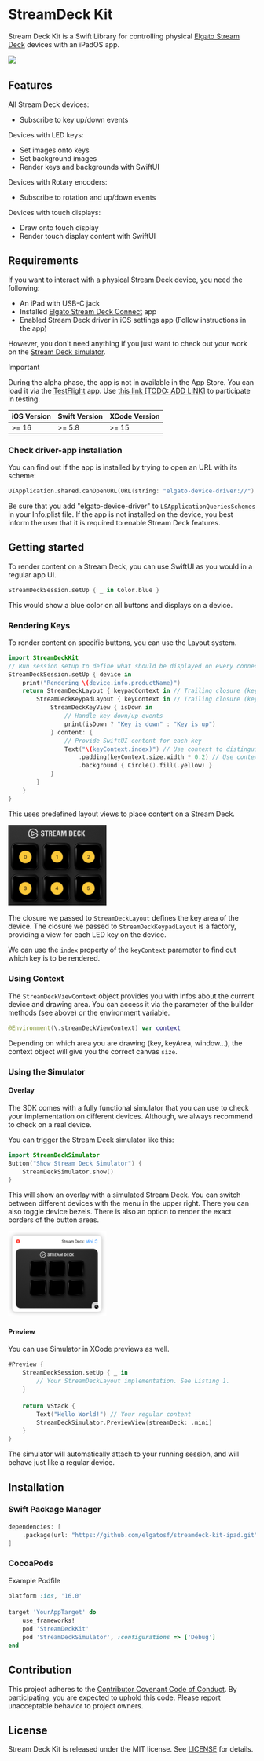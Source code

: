 # StreamDeck Kit

Stream Deck Kit is a Swift Library for controlling physical [Elgato Stream Deck](https://www.elgato.com/stream-deck) devices with an iPadOS app.

<a href="https://github.com/elgatosf/streamdeck-kit-ipad/actions/workflows/run-tests.yml" alt="Run tests">
    <img src="https://github.com/elgatosf/streamdeck-kit-ipad/actions/workflows/run-tests.yml/badge.svg" />
</a>

## Features

All Stream Deck devices:
- Subscribe to key up/down events

Devices with LED keys:
- Set images onto keys
- Set background images
- Render keys and backgrounds with SwiftUI

Devices with Rotary encoders:
- Subscribe to rotation and up/down events

Devices with touch displays:
- Draw onto touch display
- Render touch display content with SwiftUI

## Requirements

If you want to interact with a physical Stream Deck device, you need the following:

- An iPad with USB-C jack
- Installed [Elgato Stream Deck Connect](https://itunes.apple.com/de/app/elgato-stream-deck-connect/id6474433828) app
- Enabled Stream Deck driver in iOS settings app (Follow instructions in the app)

However, you don't need anything if you just want to check out your work on the [Stream Deck simulator](#using-the-simulator).

> [!IMPORTANT]
> During the alpha phase, the app is not in available in the App Store. You can load it via the [TestFlight](https://developer.apple.com/testflight/) app. Use [this link [TODO: ADD LINK]](https://add.testflight/link/here) to participate in testing.

| iOS Version | Swift Version | XCode Version |
| ----------- | ------------- | ------------- |
| >= 16       | >= 5.8        | >= 15         |

### Check driver-app installation

You can find out if the app is installed by trying to open an URL with its scheme:
```swift
UIApplication.shared.canOpenURL(URL(string: "elgato-device-driver://")!)
```
Be sure that you add "elgato-device-driver" to `LSApplicationQueriesSchemes` in your Info.plist file. If the app is not installed on the device, you best inform the user that it is required to enable Stream Deck features.

## Getting started

To render content on a Stream Deck, you can use SwiftUI as you would in a regular app UI.

```swift
StreamDeckSession.setUp { _ in Color.blue }
```

This would show a blue color on all buttons and displays on a device.

### Rendering Keys

To render content on specific buttons, you can use the Layout system.


```swift
import StreamDeckKit
// Run session setup to define what should be displayed on every connected device
StreamDeckSession.setUp { device in
    print("Rendering \(device.info.productName)")
    return StreamDeckLayout { keypadContext in // Trailing closure (keyAreaView:) expects content for the keypad
        StreamDeckKeypadLayout { keyContext in // Trailing closure (keyView:) expects a factory for keys
            StreamDeckKeyView { isDown in
                // Handle key down/up events
                print(isDown ? "Key is down" : "Key is up")
            } content: {
                // Provide SwiftUI content for each key
                Text("\(keyContext.index)") // Use context to distinguish keys
                    .padding(keyContext.size.width * 0.2) // Use context to get size info
                    .background { Circle().fill(.yellow) }
            }
        }
    }
}
```
This uses predefined layout views to place content on a Stream Deck. 

<img src="Documentation/_images/example_keys.png" alt="A screenshot of a Stream Deck, showing increasing numbers on it's buttons" width="200" />

The closure we passed to `StreamDeckLayout` defines the key area of the device. The closure we passed to `StreamDeckKeypadLayout` is a factory, providing a view for each LED key on the device. 

We can use the `index` property of the `keyContext` parameter to find out which key is to be rendered.

### Using Context

The `StreamDeckViewContext` object provides you with Infos about the current device and drawing area. You can access it via the parameter of the builder methods (see above) or the environment variable.
```swift
@Environment(\.streamDeckViewContext) var context
```
Depending on which area you are drawing (key, keyArea, window...), the context object will give you the correct canvas `size`.

### Using the Simulator

#### Overlay

The SDK comes with a fully functional simulator that you can use to check your implementation on different devices. Although, we always recommend to check on a real device.

You can trigger the Stream Deck simulator like this:

```swift
import StreamDeckSimulator
Button("Show Stream Deck Simulator") {
    StreamDeckSimulator.show()
}
```

This will show an overlay with a simulated Stream Deck. You can switch between different devices with the menu in the upper right. There you can also toggle device bezels. There is also an option to render the exact borders of the button areas.

<img src="Documentation/_images/simulator.png" alt="A screenshot of the Stream Deck simulator window" width="200" />

#### Preview

You can use Simulator in XCode previews as well. 

```swift
#Preview {
    StreamDeckSession.setUp { _ in
        // Your StreamDeckLayout implementation. See Listing 1.
    }

    return VStack {
        Text("Hello World!") // Your regular content
        StreamDeckSimulator.PreviewView(streamDeck: .mini)
    }
}
```

The simulator will automatically attach to your running session, and will behave just like a regular device.

## Installation

### Swift Package Manager 

```swift
dependencies: [
    .package(url: "https://github.com/elgatosf/streamdeck-kit-ipad.git", upToNextMajor: "0.0.1")
]
```

### CocoaPods

Example Podfile

```Ruby
platform :ios, '16.0'

target 'YourAppTarget' do
    use_frameworks!
    pod 'StreamDeckKit'
    pod 'StreamDeckSimulator', :configurations => ['Debug']
end
```

## Contribution

This project adheres to the [Contributor Covenant Code of Conduct](https://www.contributor-covenant.org/version/2/1/code_of_conduct/). By participating, you are expected to uphold this code. Please report unacceptable behavior to project owners.

## License

Stream Deck Kit is released under the MIT license. See [LICENSE](LICENSE) for details.
